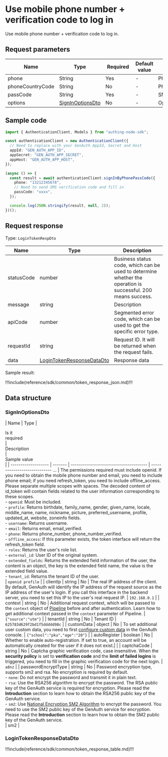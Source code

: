# Use mobile phone number + verification code to log in

<!--
Warning ⚠️:
Do not modify this document directly,
https://github.com/Authing/authing-docs-factory
Use this project to generate
-->

<LastUpdated />

Use mobile phone number + verification code to log in.

## Request parameters

| Name             | Type                                             | <div style="width:80px">Required</div> | Default value | <div style="width:300px">Description</div> | <div style="width:200px"></div>Sample value</div> |
| ---------------- | ------------------------------------------------ | -------------------------------------- | ------------- | ------------------------------------------ | ------------------------------------------------- |
| phone            | String                                           | Yes                                    | -             | Phone number                               | `188xxxx8888`                                     |
| phoneCountryCode | String                                           | No                                     | -             | Phone number area code                     | `+86`                                             |
| passCode         | String                                           | Yes                                    | -             | SMS verification code                      | `1234`                                            |
| options          | <a href="#SignInOptionsDto">SignInOptionsDto</a> | No                                     | -             | Optional parameters                        | `{"passwordEncryptType":"none"}`                  |

## Sample code

```typescript
import { AuthenticationClient, Models } from "authing-node-sdk";

const authenticationClient = new AuthenticationClient({
  // Need to replace with your GenAuth AppId, Secret and Host
  appId: "GEN_AUTH_APP_ID",
  appSecret: "GEN_AUTH_APP_SECRET",
  appHost: "GEN_AUTH_APP_HOST",
});

(async () => {
  const result = await authenticationClient.signInByPhonePassCode({
    phone: "13212345678",
    // Need to send SMS verification code and fill in
    passCode: "xxxx",
  });

  console.log(JSON.stringify(result, null, 2));
})();
```

## Request response

Type: `LoginTokenRespDto`

| Name       | Type                                                               | Description                                                                                                  |
| ---------- | ------------------------------------------------------------------ | ------------------------------------------------------------------------------------------------------------ |
| statusCode | number                                                             | Business status code, which can be used to determine whether the operation is successful. 200 means success. |
| message    | string                                                             | Description                                                                                                  |
| apiCode    | number                                                             | Segmented error code, which can be used to get the specific error type.                                      |
| requestId  | string                                                             | Request ID. It will be returned when the request fails.                                                      |
| data       | <a href="#LoginTokenResponseDataDto">LoginTokenResponseDataDto</a> | Response data                                                                                                |

Sample result:

!!!include(reference/sdk/common/token_response_json.md)!!!

## Data structure

### <a id="SignInOptionsDto"></a> SignInOptionsDto

| Name | Type | <div style="width:80px">Is it required</div> | <div style="width:300px">Description</div> | <div style="width:200px">Sample value</div> |
| ------------------- | ------- | -------------------------------------- | ---------------------------- ... | The permissions required must include openid. If you need to obtain the mobile phone number and email, you need to include phone email; if you need refresh_token, you need to include offline_access. Please separate multiple scopes with spaces. The decoded content of id_token will contain fields related to the user information corresponding to these scopes. <br>- `openid`: Must be included. <br>- `profile`: Returns birthdate, family_name, gender, given_name, locale, middle_name, name, nickname, picture, preferred_username, profile, updated_at, website, zoneinfo fields. <br>- `username`: Returns username. <br>- `email`: Returns email, email_verified. <br>- `phone`: Returns phone_number, phone_number_verified. <br>- `offline_access`: If this parameter exists, the token interface will return the refresh_token field. <br>- `roles`: Returns the user's role list. <br>- `external_id`: User ID of the original system. <br>- `extended_fields`: Returns the extended field information of the user, the content is an object, the key is the extended field name, the value is the extended field value. <br>- `tenant_id`: Returns the tenant ID of the user. <br> | `openid profile` |
| clientIp | string | No | The real IP address of the client. By default, GenAuth will identify the IP address of the request source as the IP address of the user's login. If you call this interface in the backend server, you need to set this IP to the user's real request IP. | `192.168.0.1` |
| context | string | No | Additional request context, which will be passed to the `context` object of [Pipeline](https://docs.genauth.ai/guides/pipeline/) before and after authentication. Learn how to get additional context passed in the `context` parameter of Pipeline. | ​​`{"source":"utm"}` |
| tenantId | string | No | Tenant ID | `625783d629f2bd1f5ddddd98c` |
| customData | object | No | To set additional user custom data, you need to first [configure custom data](https://docs.genauth.ai/guides/users/user-defined-field/) in the GenAuth console. | `{"school":"pku","age":"20"}` |
| autoRegister | boolean | No | Whether to enable auto-registration. If set to true, an account will be automatically created for the user if it does not exist.| |
| captchaCode | string | No | Captcha graphic verification code, case insensitive. When the **security policy** is set to **verification code** and the **limit of failed logins** is triggered, you need to fill in the graphic verification code for the next login. | `a8nz` |
| passwordEncryptType | string | No | Password encryption type, supports sm2 and rsa. No encryption is required by default. <br>- `none`: Do not encrypt the password and transmit it in plain text. <br>- `rsa`: Use the RSA256 algorithm to encrypt the password. The RSA public key of the GenAuth service is required for encryption. Please read the **Introduction** section to learn how to obtain the RSA256 public key of the GenAuth service. <br>- `sm2`: Use [National Encryption SM2 Algorithm](https://baike.baidu.com/item/SM2/15081831) to encrypt the password. You need to use the SM2 public key of the GenAuth service for encryption. Please read the **Introduction** section to learn how to obtain the SM2 public key of the GenAuth service. <br> | sm2 |

### <a id="LoginTokenResponseDataDto"></a> LoginTokenResponseDataDto

!!!include(reference/sdk/common/token_response_table.md)!!!
